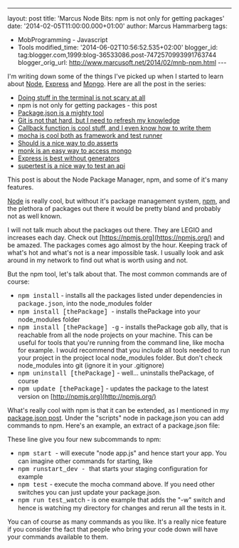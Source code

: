 ---
layout: post
title: 'Marcus Node Bits: npm is not only for getting
packages'
date: '2014-02-05T11:00:00.000+01:00'
author: Marcus
Hammarberg
tags:
  - MobProgramming - Javascript
   - Tools
modified_time: '2014-06-02T10:56:52.535+02:00'
blogger_id: tag:blogger.com,1999:blog-36533086.post-7472570993991763744
blogger_orig_url: http://www.marcusoft.net/2014/02/mnb-npm.html ---

<div dir="ltr" style="text-align: left;" trbidi="on">

I'm writing down some of the things I've picked up when I started to
learn
about <a href="http://nodejs.org/" target="_blank">Node</a>, <a href="http://expressjs.com/" target="_blank">Express</a> and <a href="http://www.mongodb.org/" target="_blank">Mongo</a>.
Here are all the post in the series:

-   <a href="http://www.marcusoft.net/2014/02/mnb-terminal.html"
    target="_blank">Doing stuff in the terminal is not scary at all</a>
-   npm is not only for getting packages - this post
-   <a href="http://www.marcusoft.net/2014/02/mnb-packagejson.html"
    target="_blank">Package.json is a mighty tool</a>
-   <a href="http://www.marcusoft.net/2014/02/mnb-git.html"
    target="_blank">Git is not that hard, but I need to refresh my
    knowledge</a>
-   <a href="http://www.marcusoft.net/2014/02/mnb-callbacks.html"
    target="_blank">Callback function is cool stuff, and I even know how to
    write them</a>
-   <span
    style="color: #0000ee; text-decoration: underline;"><a href="http://www.marcusoft.net/2014/02/mnb-mocha.html"
    target="_blank">mocha is cool both as framework and test runner</a></span>
-   <a href="http://www.marcusoft.net/2014/02/mnb-should.html"
    target="_blank">Should is a nice way to do asserts</a> 
-   <a href="http://www.marcusoft.net/2014/02/mnb-monk.html"
    target="_blank">monk is an easy way to access mongo</a>
-   <a href="http://www.marcusoft.net/2014/02/mnb-express.html"
    target="_blank">Express is best without generators</a>
-   <a href="http://www.marcusoft.net/2014/02/mnb-supertest.html"
    target="_blank">supertest is a nice way to test an api</a>

This post is about the Node Package Manager, npm, and some of it's many
features.

<span
id="more"></span><a href="http://nodejs.org/" target="_blank">Node</a>
is really cool, but without it's package management system,
<a href="https://npmjs.org/" target="_blank">npm</a>, and the plethora
of packages out there it would be pretty bland and probably not as well
known.

I will not talk much about the packages out there. They are LEGIO and
increases each day. Check out [https://npmjs.org](https://npmjs.org/)
and be amazed. The packages comes ago almost by the hour. Keeping track
of what's hot and what's not is a near impossible task. I usually look
and ask around in my network to find out what is worth using and not.

But the npm tool, let's talk about that. The most common commands are of
course:

-   <span style="font-family: Courier New, Courier, monospace;">npm
    install</span> - installs all the packages listed under dependencies
    in<span style="font-family: Courier New, Courier, monospace;">
    package.json</span>, into the node_modules folder
-   <span style="font-family: Courier New, Courier, monospace;">npm
    install \[thePackage\] </span>- installs thePackage into your
    node_modules folder
-   <span style="font-family: Courier New, Courier, monospace;">npm
    install \[thePackage\] -g</span> - installs thePackage gob ally,
    that is reachable from all the node projects on your machine. This
    can be useful for tools that you're running from the command line,
    like mocha for example. I would recommend that you include all tools
    needed to run your project in the project local node_modules folder.
    But don't check node_modules into git (ignore it in your .gitignore)
-   <span style="font-family: Courier New, Courier, monospace;">npm
    uninstall \[thePackage\]</span> - well... uninstalls thePackage, of
    course
-   <span style="font-family: Courier New, Courier, monospace;">npm
    update \[thePackage\]</span> - updates the package to the latest
    version on [http://npmjs.org](http://npmjs.org/)

What's really cool with npm is that it can be extended, as I mentioned
in my <a href="http://www.marcusoft.net/2014/02/mnb-packagejson.html"
target="_blank">package.json post</a>. Under the "scripts" node in
package.json you can add commands to npm. Here's an example, an extract
of a package.json file:


These line give you four new subcommands to npm:

<div style="text-align: left;">

</div>

-   <span style="font-family: Courier New, Courier, monospace;">npm
    start </span>- will execute "node app.js" and hence start your app.
    You can imagine other commands for starting, like
-   <span style="font-family: Courier New, Courier, monospace;">npm
    runstart_dev - </span>that starts your staging configuration for
    example
-   <span style="font-family: Courier New, Courier, monospace;">npm
    test</span> - execute the mocha command above. If you need other
    switches you can just update your package.json.
-   <span style="font-family: Courier New, Courier, monospace;">npm run
    test_watch</span> - is one example that adds the "-w" switch and
    hence is watching my directory for changes and rerun all the tests
    in it. 

<div>

You can of course as many commands as you like. It's a really nice
feature if you consider the fact that people who bring your code down
will have your commands available to them. 

</div>




</div>
